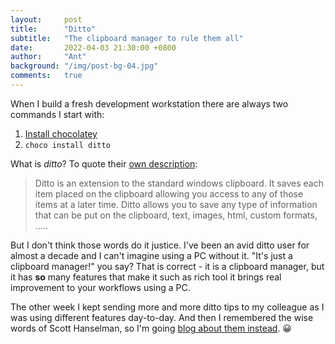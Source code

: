 ```yaml
---
layout:     post
title:      "Ditto"
subtitle:   "The clipboard manager to rule them all"
date:       2022-04-03 21:30:00 +0800
author:     "Ant"
background: "/img/post-bg-04.jpg"
comments:   true
---
```


When I build a fresh development workstation there are always two commands I start with:

1. [Install chocolatey](https://chocolatey.org/install)
2. `choco install ditto`

What is *ditto*? To quote their [own description](https://ditto-cp.sourceforge.io/):

> Ditto is an extension to the standard windows clipboard. It saves each item placed on the clipboard allowing you access to any of those items at a later time. Ditto allows you to save any type of information that can be put on the clipboard, text, images, html, custom formats, .....

But I don't think those words do it justice. I've been an avid ditto user for almost a decade and I can't imagine using a PC without it. "It's just a clipboard manager!" you say? That is correct - it is a clipboard manager, but it has **so** many features that make it such as rich tool it brings real improvement to your workflows using a PC.

The other week I kept sending more and more ditto tips to my colleague as I was using different features day-to-day. And then I remembered the wise words of Scott Hanselman, so I'm going [blog about them instead](https://www.hanselman.com/blog/do-they-deserve-the-gift-of-your-keystrokes). 😀

